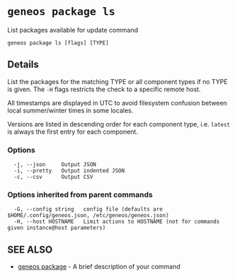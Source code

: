 # `geneos package ls`

List packages available for update command

```text
geneos package ls [flags] [TYPE]
```

## Details

List the packages for the matching TYPE or all component types if no
TYPE is given. The `-H` flags restricts the check to a specific
remote host.

All timestamps are displayed in UTC to avoid filesystem confusion
between local summer/winter times in some locales.

Versions are listed in descending order for each component type, i.e.
`latest` is always the first entry for each component.

### Options

```text
  -j, --json     Output JSON
  -i, --pretty   Output indented JSON
  -c, --csv      Output CSV
```

### Options inherited from parent commands

```text
  -G, --config string   config file (defaults are $HOME/.config/geneos.json, /etc/geneos/geneos.json)
  -H, --host HOSTNAME   Limit actions to HOSTNAME (not for commands given instance@host parameters)
```

## SEE ALSO

* [geneos package](geneos_package.md)	 - A brief description of your command
